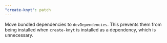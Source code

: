 ```yaml
---
"create-knyt": patch
---
```


Move bundled dependencies to `devDependencies`. This prevents them from being installed when `create-knyt` is installed as a dependency, which is unnecessary.
